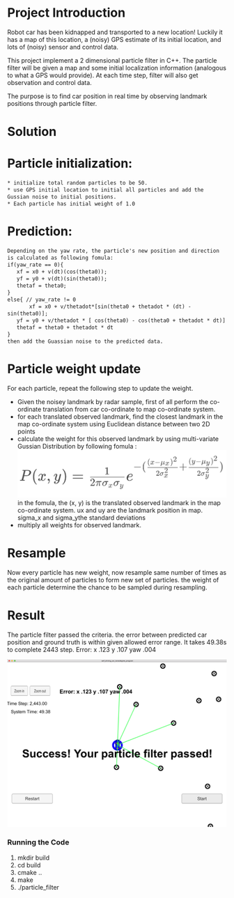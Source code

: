 
# Project Introduction
Robot car has been kidnapped and transported to a new location! Luckily it has a map of this location, a (noisy) GPS estimate of its initial location, and lots of (noisy) sensor and control data.

This project implement a 2 dimensional particle filter in C++. The particle filter will be given a map and some initial localization information (analogous to what a GPS would provide). At each time step, filter will also get observation and control data.

The purpose is to find car position in real time by observing landmark positions through particle filter.

# Solution
# Particle initialization:
    * initialize total random particles to be 50.
    * use GPS initial location to initial all particles and add the Gussian noise to initial positions.
    * Each particle has initial weight of 1.0
# Prediction:
    Depending on the yaw rate, the particle's new position and direction is calculated as following fomula:
    if(yaw_rate == 0){
	   xf = x0 + v(dt)(cos(theta0));
	   yf = y0 + v(dt)(sin(theta0));
	   thetaf = theta0;
    }
    else{ // yaw_rate != 0
           xf = x0 + v/thetadot*[sin(theta0 + thetadot * (dt) -sin(theta0)];
	   yf = y0 + v/thetadot * [ cos(theta0) - cos(theta0 + thetadot * dt)]
	   thetaf = theta0 + thetadot * dt
    }
    then add the Guassian noise to the predicted data.

# Particle weight update
For each particle, repeat the following step to update the weight.

* Given the noisey landmark by radar sample, first of all perform the co-ordinate translation from car co-ordinate to map co-ordinate system.
* for each translated observed landmark, find the closest landmark in the map co-ordinate system using Euclidean distance between two 2D points
* calculate the weight for this observed landmark by using multi-variate Gussian Distribution by following fomula :
  ![weight](./output/weight_fomula.png)
  in the fomula, the (x, y) is the translated observed landmark in the map co-ordinate system.
  ux and uy are the landmark position in map.
  sigma_x and sigma_ythe standard deviations
* multiply all weights for observed landmark.

# Resample
Now every particle has new weight, now resample same number of times as the original amount of particles to form new set of particles.
the weight of each particle determine the chance to be sampled during resampling.

# Result

The particle filter passed the criteria. the error between predicted car position and ground truth is within given allowed error range.
It takes 49.38s to complete 2443 step.
Error: 
x .123
y .107
yaw .004

![result](./output/particle_filter.png)


### Running the Code

1. mkdir build
2. cd build
3. cmake ..
4. make
5. ./particle_filter








